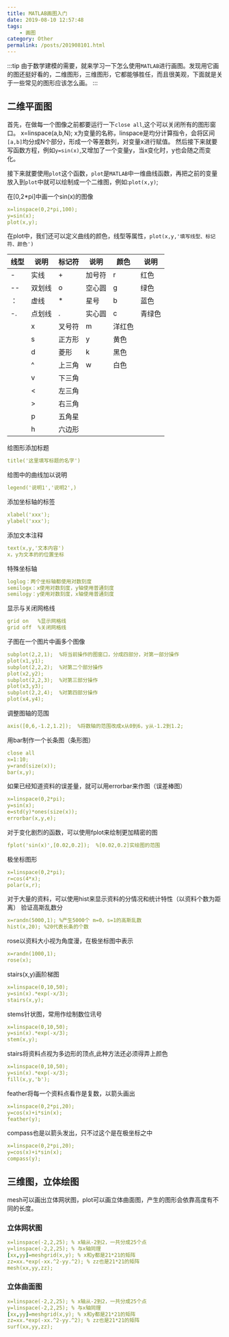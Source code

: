 ```yaml
---
title: MATLAB画图入门
date: 2019-08-10 12:57:48
tags: 
    - 画图
category: Other
permalink: /posts/201908101.html
---
```


:::tip
由于数学建模的需要，就来学习一下怎么使用`MATLAB`进行画图。发现用它画的图还挺好看的，二维图形，三维图形，它都能够胜任，而且很美观，下面就是关于一些常见的图形应该怎么画。
:::

<!-- more -->

## 二维平面图

首先，在做每一个图像之前都要运行一下`close all`,这个可以关闭所有的图形窗口。
x=linspace(a,b,N);
x为变量的名称，linspace是均分计算指令，会将区间`[a,b]`均分成N个部分，形成一个等差数列，对变量x进行赋值。
然后接下来就要写函数方程，例如`y=sin(x)`,又增加了一个变量y，当x变化时，y也会随之而变化。


接下来就要使用`plot`这个函数，`plot`是`MATLAB`中一维曲线函数，再把之前的变量放入到`plot`中就可以绘制成一个二维图，例如:`plot(x,y)`;

在[0,2*pi]中画一个sin(x)的图像

```yaml
x=linspace(0,2*pi,100);
y=sin(x);
plot(x,y);
```

在plot中，我们还可以定义曲线的颜色，线型等属性，`plot(x,y,'填写线型、标记符、颜色')`

线型|说明|标记符|说明|颜色|说明
-|-|-|-|-|-
-|实线|+|加号符|r|红色
--|双划线|o|空心圆|g|绿色
：|虚线|*|星号|b|蓝色
-.|点划线|.|实心圆|c|青绿色
 | |x|叉号符|m|洋红色
 | |s|正方形|y|黄色
 | |d|菱形|k|黑色
 | |^|上三角|w|白色
 | |v|下三角| |  
 | |<|左三角| | 
 | |>|右三角| | 
 | |p|五角星| | 
 | |h|六边形| | 

给图形添加标题

```yaml
title('这里填写标题的名字')
```

给图中的曲线加以说明

```yaml
legend('说明1','说明2',)
```

添加坐标轴的标签

```yaml
xlabel('xxx');
ylabel('xxx');
```

添加文本注释

```yaml
text(x,y,'文本内容')
x，y为文本的的位置坐标
```

特殊坐标轴

```yaml
loglog：两个坐标轴都使用对数刻度
semilogx：x使用对数刻度，y轴使用普通刻度
semilogy：y使用对数刻度，x轴使用普通刻度
```

显示与关闭网格线

```yaml
grid on   %显示网格线
grid off  %关闭网格线

```

子图在一个图片中画多个图像

```yaml
subplot(2,2,1);  %将当前操作的图窗口，分成四部分，对第一部分操作
plot(x1,y1);
subplot(2,2,2);  %对第二个部分操作
plot(x2,y2);
subplot(2,2,3);  %对第三部分操作
plot(x3,y3);
subplot(2,2,4);  %对第四部分操作
plot(x4,y4);
```

调整图轴的范围

```yaml
axis([0,6,-1.2,1.2]);  %将数轴的范围改成x从0到6，y从-1.2到1.2;
```

用bar制作一个长条图（条形图）

```yaml
close all
x=1:10;
y=rand(size(x));
bar(x,y);
```

如果已经知道资料的误差量，就可以用errorbar来作图（误差棒图）

```yaml
x=linspace(0,2*pi);
y=sin(x);
e=std(y)*ones(size(x));
errorbar(x,y,e);
```

对于变化剧烈的函数，可以使用fplot来绘制更加精密的图

```yaml
fplot('sin(x)',[0.02,0.2]);  %[0.02,0.2]实绘图的范围
```

极坐标图形

```yaml
x=linspace(0,2*pi);
r=cos(4*x);
polar(x,r);
```

对于大量的资料，可以使用hist来显示资料的分情况和统计特性（以资料个数为距离）
验证高斯乱数分

```yaml
x=randn(5000,1); %产生5000个 m=0，s=1的高斯乱数
hist(x,20); %20代表长条的个数
```

rose以资料大小视为角度漫，在极坐标图中表示

```yaml
x=randn(1000,1);
rose(x);
```

stairs(x,y)画阶梯图

```yaml
x=linspace(0,10,50);
y=sin(x).*exp(-x/3);
stairs(x,y);
```

stems针状图，常用作绘制数位讯号

```yaml
x=linspace(0,10,50);
y=sin(x).*exp(-x/3);
stem(x,y);
```

stairs将资料点视为多边形的顶点,此种方法还必须得弄上颜色

```yaml
x=linspace(0,10,50);
y=sin(x).*exp(-x/3);
fill(x,y,'b');
```

feather将每一个资料点看作是复数，以箭头画出

```yaml
x=linspace(0,2*pi,20);
y=cos(x)+i*sin(x);
feather(y);
```

compass也是以箭头发出，只不过这个是在极坐标之中

```yaml
x=linspace(0,2*pi,20);
y=cos(x)+i*sin(x);
compass(y);
```

## 三维图，立体绘图

mesh可以画出立体网状图，plot可以画立体曲面图，产生的图形会依靠高度有不同的长度。

### 立体网状图

```yaml
x=linspace(-2,2,25); % x轴从-2到2，一共分成25个点
y=linspace(-2,2,25); % 与x轴同理
[xx,yy]=meshgrid(x,y); % x和y都是21*21的矩阵
zz=xx.*exp(-xx.^2-yy.^2); % zz也是21*21的矩阵
mesh(xx,yy,zz);
```

### 立体曲面图

```yaml
x=linspace(-2,2,25); % x轴从-2到2，一共分成25个点
y=linspace(-2,2,25); % 与x轴同理
[xx,yy]=meshgrid(x,y); % x和y都是21*21的矩阵
zz=xx.*exp(-xx.^2-yy.^2); % zz也是21*21的矩阵
surf(xx,yy,zz); 
```

